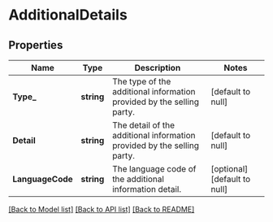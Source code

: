# AdditionalDetails

## Properties
Name | Type | Description | Notes
------------ | ------------- | ------------- | -------------
**Type_** | **string** | The type of the additional information provided by the selling party. | [default to null]
**Detail** | **string** | The detail of the additional information provided by the selling party. | [default to null]
**LanguageCode** | **string** | The language code of the additional information detail. | [optional] [default to null]

[[Back to Model list]](../README.md#documentation-for-models) [[Back to API list]](../README.md#documentation-for-api-endpoints) [[Back to README]](../README.md)

